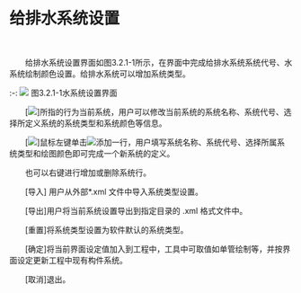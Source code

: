 
# 给排水系统设置
<br/>

&emsp;&emsp;给排水系统设置界面如图3.2.1\-1所示，在界面中完成给排水系统系统代号、水系统绘制颜色设置。给排水系统可以增加系统类型。
<br/>

:-: ![](images/63.png)
图3.2.1\-1水系统设置界面
<br/>

&emsp;&emsp;[![](images/screenshot_1620629343003.png)]所指的行为当前系统，用户可以修改当前系统的系统名称、系统代号、选择所定义系统的系统类型和系统颜色等信息。

&emsp;&emsp;[![](images/screenshot_1620629364058.png)]鼠标左键单击![](images/screenshot_1620629382711.png)添加一行，用户填写系统名称、系统代号、选择所属系统类型和绘图颜色即可完成一个新系统的定义。

&emsp;&emsp;也可以右键进行增加或删除系统行。

&emsp;&emsp;[导入] 用户从外部\*.xml 文件中导入系统类型设置。

&emsp;&emsp;[导出\]用户将当前系统设置导出到指定目录的 .xml 格式文件中。

&emsp;&emsp;[重置\]将系统类型设置为软件默认的系统类型。

&emsp;&emsp;[确定\]将当前界面设定值加入到工程中，工具中可取值如单管绘制等，并按界面设定更新工程中现有构件系统。

&emsp;&emsp;[取消\]退出。